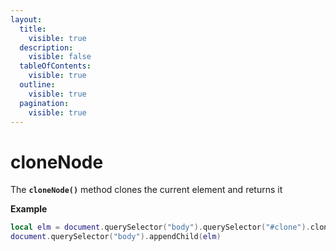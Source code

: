 ```yaml
---
layout:
  title:
    visible: true
  description:
    visible: false
  tableOfContents:
    visible: true
  outline:
    visible: true
  pagination:
    visible: true
---
```


# cloneNode

The **`cloneNode()`** method clones the current element and returns it



**Example**

```lua
local elm = document.querySelector("body").querySelector("#clone").cloneNode()
document.querySelector("body").appendChild(elm)
```

